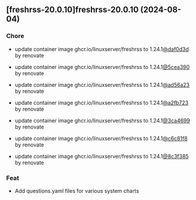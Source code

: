 

## [freshrss-20.0.10]freshrss-20.0.10 (2024-08-04)

### Chore



- update container image ghcr.io/linuxserver/freshrss to 1.24.1[@daf0d3d](https://github.com/daf0d3d) by renovate

- update container image ghcr.io/linuxserver/freshrss to 1.24.1[@5cea390](https://github.com/5cea390) by renovate

- update container image ghcr.io/linuxserver/freshrss to 1.24.1[@ad56a23](https://github.com/ad56a23) by renovate

- update container image ghcr.io/linuxserver/freshrss to 1.24.1[@a2fb723](https://github.com/a2fb723) by renovate

- update container image ghcr.io/linuxserver/freshrss to 1.24.1[@3ca4699](https://github.com/3ca4699) by renovate

- update container image ghcr.io/linuxserver/freshrss to 1.24.1[@c6c81f8](https://github.com/c6c81f8) by renovate

- update container image ghcr.io/linuxserver/freshrss to 1.24.1[@8c3f385](https://github.com/8c3f385) by renovate

### Feat



- Add questions.yaml files for various system charts